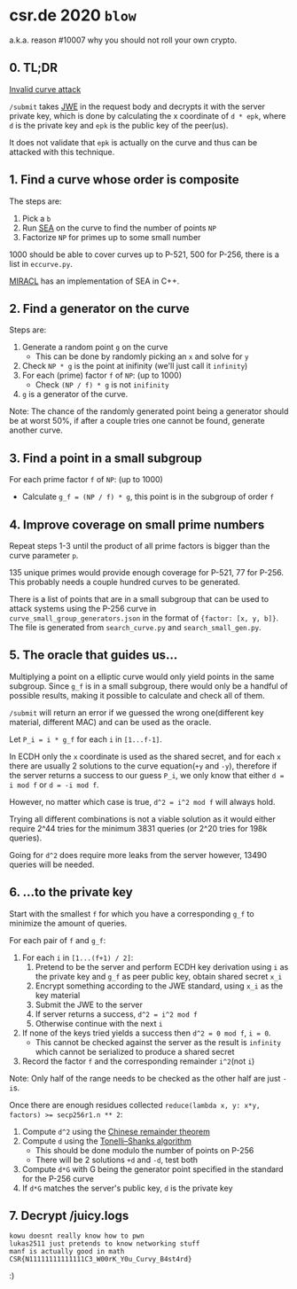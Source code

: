# csr.de 2020 `blow`
a.k.a. reason #10007 why you should not roll your own crypto.

## 0. TL;DR
[Invalid curve attack](https://link.springer.com/chapter/10.1007/978-3-319-24174-6_21)

`/submit` takes [JWE](https://tools.ietf.org/html/rfc7516) in the request body and decrypts it
with the server private key, which is done by calculating the x coordinate of `d * epk`, where
`d` is the private key and `epk` is the public key of the peer(us).

It does not validate that `epk` is actually on the curve and thus can be attacked with this technique.

## 1. Find a curve whose order is composite
The steps are:

1. Pick a `b`
2. Run [SEA](https://en.wikipedia.org/wiki/Schoof%E2%80%93Elkies%E2%80%93Atkin_algorithm)
   on the curve to find the number of points `NP`
3. Factorize `NP` for primes up to some small number

1000 should be able to cover curves up to P-521, 500 for P-256,
there is a list in `eccurve.py`.

[MIRACL](https://github.com/miracl/MIRACL) has an implementation of SEA in C++.

## 2. Find a generator on the curve
Steps are:

1. Generate a random point `g` on the curve
   * This can be done by randomly picking an `x` and solve for `y`
2. Check `NP * g` is the point at inifinity (we'll just call it `infinity`)
3. For each (prime) factor `f` of `NP`: (up to 1000)
   * Check `(NP / f) * g` is not `inifinity`
4. `g` is a generator of the curve.

Note: The chance of the randomly generated point being a generator should be at worst 50%,
      if after a couple tries one cannot be found, generate another curve.

## 3. Find a point in a small subgroup
For each prime factor `f` of `NP`: (up to 1000)
  * Calculate `g_f = (NP / f) * g`, this point is in the subgroup of order `f`

## 4. Improve coverage on small prime numbers
Repeat steps 1-3 until the product of all prime factors is bigger than the curve parameter `p`.

135 unique primes would provide enough coverage for P-521, 77 for P-256.
This probably needs a couple hundred curves to be generated.

There is a list of points that are in a small subgroup that can be used to attack systems
using the P-256 curve in `curve_small_group_generators.json` in the format of `{factor: [x, y, b]}`.
The file is generated from `search_curve.py` and `search_small_gen.py`.

## 5. The oracle that guides us...
Multiplying a point on a elliptic curve would only yield points in the same subgroup.
Since `g_f` is in a small subgroup, there would only be a handful of possible results,
making it possible to calculate and check all of them.

`/submit` will return an error if we guessed the wrong one(different key material, different MAC)
and can be used as the oracle.

Let `P_i = i * g_f` for each `i` in `[1...f-1]`.

In ECDH only the `x` coordinate is used as the shared secret, and for each `x` there are 
usually 2 solutions to the curve equation(`+y` and `-y`), therefore if the server returns
a success to our guess `P_i`, we only know that either `d = i mod f` or `d = -i mod f`.

However, no matter which case is true, `d^2 = i^2 mod f` will always hold.

Trying all different combinations is not a viable solution as it would either require 2^44
tries for the minimum 3831 queries (or 2^20 tries for 198k queries).

Going for `d^2` does require more leaks from the server however, 13490 queries will be needed.

## 6. ...to the private key
Start with the smallest `f` for which you have a corresponding `g_f` to minimize the amount of queries.

For each pair of `f` and `g_f`:
   1. For each `i` in `[1...(f+1) / 2]`:
      1. Pretend to be the server and perform ECDH key derivation using `i` as the private key
         and `g_f` as peer public key, obtain shared secret `x_i`
      2. Encrypt something according to the JWE standard, using `x_i` as the key material
      3. Submit the JWE to the server
      4. If server returns a success, `d^2 = i^2 mod f`
      5. Otherwise continue with the next `i`
   2. If none of the keys tried yields a success then `d^2 = 0 mod f`, `i = 0`.
      * This cannot be checked against the server as the result is `infinity`
        which cannot be serialized to produce a shared secret
   3. Record the factor `f` and the corresponding remainder `i^2`(not `i`)

Note: Only half of the range needs to be checked as the other half are just `-i`s.

Once there are enough residues collected `reduce(lambda x, y: x*y, factors) >= secp256r1.n ** 2`:
   1. Compute `d^2` using the [Chinese remainder theorem](https://en.wikipedia.org/wiki/Chinese_remainder_theorem)
   2. Compute `d` using the [Tonelli–Shanks algorithm](https://en.wikipedia.org/wiki/Tonelli%E2%80%93Shanks_algorithm)
      * This should be done modulo the number of points on P-256
      * There will be 2 solutions `+d` and `-d`, test both
   3. Compute `d*G` with G being the generator point specified in the standard for the P-256 curve
   4. If `d*G` matches the server's public key, `d` is the private key

## 7. Decrypt /juicy.logs
```
kowu doesnt really know how to pwn
lukas2511 just pretends to know networking stuff
manf is actually good in math
CSR{N11111111111111C3_W00rK_Y0u_Curvy_B4st4rd}
```
:)
